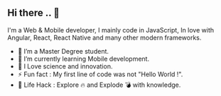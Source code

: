 ## Hi there .. 👋 

I'm a Web & Mobile developer, I mainly code in JavaScript, In love with Angular, React, React Native and many other modern frameworks.

- 🔭 I’m a Master Degree student.
- 🌱 I’m currently learning Mobile development.
- 💓 I Love science and innovation.
- ⚡️ Fun fact : My first line of code was not "Hello World !".
- 🎯 Life Hack : Explore 🔥 and Explode 💣 with knowledge.

